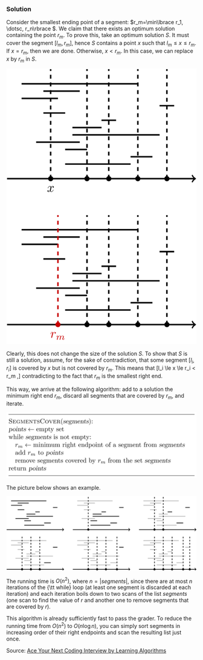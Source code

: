 
### Solution

Consider the smallest ending point of a segment: 
$r_m=\min\lbrace r_1, \dotsc, r_n\rbrace $. We claim that there exists an optimum 
solution containing the point $r_m$. To prove this, take an optimum solution $S$.
It must cover the
segment $[l_m,r_m]$, hence $S$ contains a point $x$ such 
that $l_m \le x \le r_m$. If $x=r_m$, then we are done. 
Otherwise, $x<r_m$. In this case,
we can replace $x$ by $r_m$ in $S$.

<img src="../../images/collecting_signatures_1.png">

Clearly, this does not change the size of the solution $S$. 
To show that $S$ is still a solution, assume, 
for the sake of contradiction, that some segment 
$[l_i,r_i]$ is covered by $x$
but is not covered by $r_m$. This means that
\[l_i \le x \le r_i < r_m  ,\]
contradicting to the fact that $r_m$ is the smallest right end.


This way,
we arrive at the following algorithm:
add to a solution the minimum right end $r_m$,
discard all segments that are covered by $r_m$,
and iterate.

<img src="../../images/collecting_signatures_2.png">

The picture below shows an example.

<img src="../../images/collecting_signatures_3.png">

The running time is $O(n^2)$, where $n=|{segments}|$, 
since there are at most $n$ iterations of the {\tt while} loop 
(at least one segment is discarded at each iteration) and each iteration 
boils down to two scans of the list ${segments}$ 
(one scan to find the value of $r$ and another one to remove 
segments that are covered by $r$).

This algorithm is already sufficiently fast to pass the grader. 
To reduce the running time from $O(n^2)$ to $O(n\log n)$, 
you can simply sort segments in increasing order of their right 
endpoints and scan the resulting list just once.

Source:
[Ace Your Next Coding Interview by Learning Algorithms](https://bit.ly/acecogniterra)

